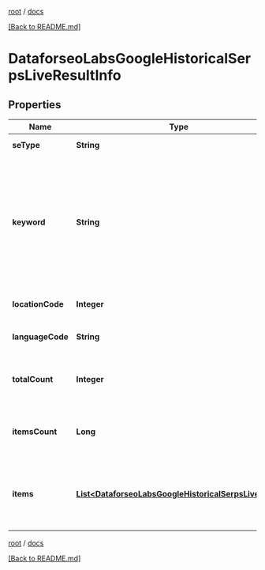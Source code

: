 [root](./../ "root") / [docs](./ "docs")

[[Back to README.md]](./../README.md "[Back to README.md]")

# DataforseoLabsGoogleHistoricalSerpsLiveResultInfo

## Properties

| Name | Type | Description | Notes |
|------------ | ------------- | ------------- | -------------|
|**seType** | **String** | search engine type |  [optional] |
|**keyword** | **String** | keyword received in a POST array the keyword is returned with decoded %## (plus symbol ‘+’ will be decoded to a space character) |  [optional] |
|**locationCode** | **Integer** | location code in a POST array |  [optional] |
|**languageCode** | **String** | language code in a POST array |  [optional] |
|**totalCount** | **Integer** | the number of results returned in the items array |  [optional] |
|**itemsCount** | **Long** | the number of results returned in the items array |  [optional] |
|**items** | [**List&lt;DataforseoLabsGoogleHistoricalSerpsLiveItem&gt;**](DataforseoLabsGoogleHistoricalSerpsLiveItem.md) | contains results featured in the ‘hotels_pack’ element of SERP |  [optional] |

[root](./../ "root") / [docs](./ "docs")

[[Back to README.md]](./../README.md "[Back to README.md]")